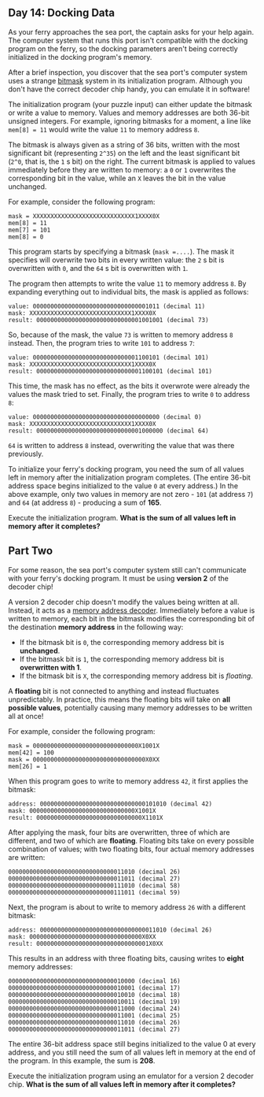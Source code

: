 ## Day 14: Docking Data

As your ferry approaches the sea port, the captain asks for your help again. The computer system that runs this port isn't compatible with the docking program on the ferry, so the docking parameters aren't being correctly initialized in the docking program's memory.

After a brief inspection, you discover that the sea port's computer system uses a strange [bitmask](https://en.wikipedia.org/wiki/Mask_(computing)) system in its initialization program. Although you don't have the correct decoder chip handy, you can emulate it in software!

The initialization program (your puzzle input) can either update the bitmask or write a value to memory. Values and memory addresses are both 36-bit unsigned integers. For example, ignoring bitmasks for a moment, a line like ```mem[8] = 11``` would write the value ```11``` to memory address ```8```.

The bitmask is always given as a string of 36 bits, written with the most significant bit (representing ```2^35```) on the left and the least significant bit (```2^0```, that is, the ```1``` s bit) on the right. The current bitmask is applied to values immediately before they are written to memory: a ```0``` or ```1``` overwrites the corresponding bit in the value, while an ```X``` leaves the bit in the value unchanged.

For example, consider the following program:

```
mask = XXXXXXXXXXXXXXXXXXXXXXXXXXXXX1XXXX0X
mem[8] = 11
mem[7] = 101
mem[8] = 0
```

This program starts by specifying a bitmask (```mask =....```). The mask it specifies will overwrite two bits in every written value: the ```2``` s bit is overwritten with ```0```, and the ```64``` s bit is overwritten with ```1```.

The program then attempts to write the value ```11``` to memory address ```8```. By expanding everything out to individual bits, the mask is applied as follows:

```
value: 000000000000000000000000000000001011 (decimal 11)
mask: XXXXXXXXXXXXXXXXXXXXXXXXXXXXX1XXXX0X
result: 000000000000000000000000000001001001 (decimal 73)
```

So, because of the mask, the value ```73``` is written to memory address ```8``` instead. Then, the program tries to write ```101``` to address ```7```:

```
value: 000000000000000000000000000001100101 (decimal 101)
mask: XXXXXXXXXXXXXXXXXXXXXXXXXXXXX1XXXX0X
result: 000000000000000000000000000001100101 (decimal 101)
```

This time, the mask has no effect, as the bits it overwrote were already the values the mask tried to set. Finally, the program tries to write ```0``` to address ```8```:

```
value: 000000000000000000000000000000000000 (decimal 0)
mask: XXXXXXXXXXXXXXXXXXXXXXXXXXXXX1XXXX0X
result: 000000000000000000000000000001000000 (decimal 64)
```

```64``` is written to address ```8``` instead, overwriting the value that was there previously.

To initialize your ferry's docking program, you need the sum of all values left in memory after the initialization program completes. (The entire 36-bit address space begins initialized to the value ```0``` at every address.) In the above example, only two values in memory are not zero - ```101``` (at address ```7```) and ```64``` (at address ```8```) - producing a sum of **165**.

Execute the initialization program. **What is the sum of all values left in memory after it completes?**

## Part Two

For some reason, the sea port's computer system still can't communicate with your ferry's docking program. It must be using **version 2** of the decoder chip!

A version 2 decoder chip doesn't modify the values being written at all. Instead, it acts as a [memory address decoder](https://www.youtube.com/watch?v=PvfhANgLrm4). Immediately before a value is written to memory, each bit in the bitmask modifies the corresponding bit of the destination **memory address** in the following way:

* If the bitmask bit is ```0```, the corresponding memory address bit is **unchanged**.
* If the bitmask bit is ```1```, the corresponding memory address bit is **overwritten with 1**.
* If the bitmask bit is ```X```, the corresponding memory address bit is _floating_.

A **floating** bit is not connected to anything and instead fluctuates unpredictably. In practice, this means the floating bits will take on **all possible values**, potentially causing many memory addresses to be written all at once!

For example, consider the following program:

```
mask = 000000000000000000000000000000X1001X
mem[42] = 100
mask = 00000000000000000000000000000000X0XX
mem[26] = 1
```

When this program goes to write to memory address ```42```, it first applies the bitmask:

```
address: 000000000000000000000000000000101010 (decimal 42)
mask: 000000000000000000000000000000X1001X
result: 000000000000000000000000000000X1101X
```

After applying the mask, four bits are overwritten, three of which are different, and two of which are **floating**. Floating bits take on every possible combination of values; with two floating bits, four actual memory addresses are written:

```
000000000000000000000000000000011010 (decimal 26)
000000000000000000000000000000011011 (decimal 27)
000000000000000000000000000000111010 (decimal 58)
000000000000000000000000000000111011 (decimal 59)
```

Next, the program is about to write to memory address ```26``` with a different bitmask:

```
address: 000000000000000000000000000000011010 (decimal 26)
mask: 00000000000000000000000000000000X0XX
result: 00000000000000000000000000000001X0XX
```

This results in an address with three floating bits, causing writes to **eight** memory addresses:

```
000000000000000000000000000000010000 (decimal 16)
000000000000000000000000000000010001 (decimal 17)
000000000000000000000000000000010010 (decimal 18)
000000000000000000000000000000010011 (decimal 19)
000000000000000000000000000000011000 (decimal 24)
000000000000000000000000000000011001 (decimal 25)
000000000000000000000000000000011010 (decimal 26)
000000000000000000000000000000011011 (decimal 27)
```

The entire 36-bit address space still begins initialized to the value 0 at every address, and you still need the sum of all values left in memory at the end of the program. In this example, the sum is **208**.

Execute the initialization program using an emulator for a version 2 decoder chip. **What is the sum of all values left in memory after it completes?**